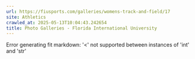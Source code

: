 ```yaml
---
url: https://fiusports.com/galleries/womens-track-and-field/17
site: Athletics
crawled_at: 2025-05-13T10:04:43.242654
title: Photo Galleries - Florida International University
---
```


Error generating fit markdown: '<' not supported between instances of 'int' and 'str'